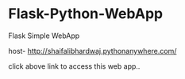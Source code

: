 # Flask-Python-WebApp
Flask Simple WebApp

host-
http://shaifalibhardwaj.pythonanywhere.com/

click above link to access this web app..
